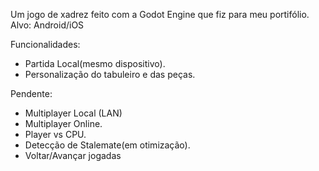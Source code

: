 Um jogo de xadrez feito com a Godot Engine que fiz para meu portifólio.
Alvo: Android/iOS

Funcionalidades:

- Partida Local(mesmo dispositivo).
- Personalização do tabuleiro e das peças.


Pendente:

- Multiplayer Local (LAN)
- Multiplayer Online.
- Player vs CPU.
- Detecção de Stalemate(em otimização).
- Voltar/Avançar jogadas